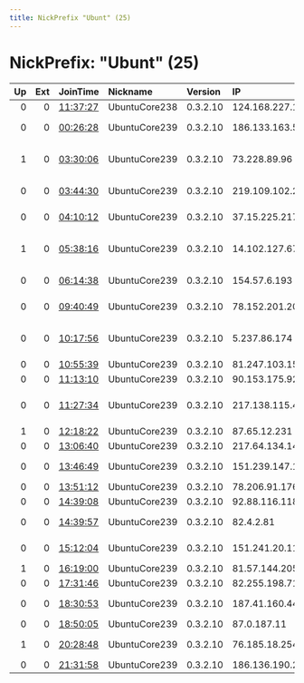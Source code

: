 ```yaml
---
title: NickPrefix "Ubunt" (25)
---
```


# NickPrefix: "Ubunt" (25)

|   Up |   Ext | JoinTime                                                                                            | Nickname      | Version   | IP              | AS                                    | CC   |   ORp |   Dirp | OS    | Contact   |   eFamMembers |
|-----:|------:|:----------------------------------------------------------------------------------------------------|:--------------|:----------|:----------------|:--------------------------------------|:-----|------:|-------:|:------|:----------|--------------:|
|    0 |     0 | [11:37:27](https://metrics.torproject.org/rs.html#details/60CB7A7F933584005D50C7C9E5C1FB78B9BA83BE) | UbuntuCore238 | 0.3.2.10  | 124.168.227.155 | None                                  | au   | 33453 |      0 | Linux | None      |             1 |
|    0 |     0 | [00:26:28](https://metrics.torproject.org/rs.html#details/45D30842D88F9F12AA7CAAE2A345862971783699) | UbuntuCore239 | 0.3.2.10  | 186.133.163.50  | Telefonica de Argentina               | ar   | 34345 |      0 | Linux | None      |             1 |
|    1 |     0 | [03:30:06](https://metrics.torproject.org/rs.html#details/FFC7D685DD10A1ABAC5A80B0DA0E862479CEBCC8) | UbuntuCore239 | 0.3.2.10  | 73.228.89.96    | Comcast Cable Communications, LLC     | us   | 44013 |      0 | Linux | None      |             1 |
|    0 |     0 | [03:44:30](https://metrics.torproject.org/rs.html#details/311F66D2ADEBF4FE6AA37755B0E5FEA662ACFBBC) | UbuntuCore239 | 0.3.2.10  | 219.109.102.219 | STNet, Incorporated                   | jp   | 44634 |      0 | Linux | None      |             1 |
|    0 |     0 | [04:10:12](https://metrics.torproject.org/rs.html#details/B3ECF7321BBBB9E4127DFCB9EC70FF1737A02E1B) | UbuntuCore239 | 0.3.2.10  | 37.15.225.217   | Orange Espagne SA                     | es   | 41589 |      0 | Linux | None      |             1 |
|    1 |     0 | [05:38:16](https://metrics.torproject.org/rs.html#details/873B1FDFC26E6AF5267D8772944F1223995FD7AC) | UbuntuCore239 | 0.3.2.10  | 14.102.127.67   | AS Number for Interdomain Routing     | in   | 44339 |      0 | Linux | None      |             1 |
|    0 |     0 | [06:14:38](https://metrics.torproject.org/rs.html#details/E18AED7E74F9EC3089DED6C48EA033DA942F7BC4) | UbuntuCore239 | 0.3.2.10  | 154.57.6.193    | Medianet Invest M.i.k.e               | gr   | 42201 |      0 | Linux | None      |             1 |
|    0 |     0 | [09:40:49](https://metrics.torproject.org/rs.html#details/26762E9FC0D05E0D40FD191EE94A1E95F22A4338) | UbuntuCore239 | 0.3.2.10  | 78.152.201.209  | Vodafone Ireland Limited              | ie   | 42655 |      0 | Linux | None      |             1 |
|    0 |     0 | [10:17:56](https://metrics.torproject.org/rs.html#details/213CD420E3D2163B76A8C37381C025C5CC7F0D4E) | UbuntuCore239 | 0.3.2.10  | 5.237.86.174    | Iran Telecommunication Company PJS    | ir   | 38253 |      0 | Linux | None      |             1 |
|    0 |     0 | [10:55:39](https://metrics.torproject.org/rs.html#details/C99A66AA4E217C1C8E5ED8CA8F7FB40E70A08DAE) | UbuntuCore239 | 0.3.2.10  | 81.247.103.158  | Proximus NV                           | be   | 35983 |      0 | Linux | None      |             1 |
|    0 |     0 | [11:13:10](https://metrics.torproject.org/rs.html#details/140FEFCA58488B519B7E7E5650ACE056623C5965) | UbuntuCore239 | 0.3.2.10  | 90.153.175.92   | Syrian Telecom                        | sy   | 32919 |      0 | Linux | None      |             1 |
|    0 |     0 | [11:27:34](https://metrics.torproject.org/rs.html#details/A616626FF71FF64973C96F1425CF13F147C25A46) | UbuntuCore239 | 0.3.2.10  | 217.138.115.41  | Venus Business Communications Limited | gb   | 35655 |      0 | Linux | None      |             1 |
|    1 |     0 | [12:18:22](https://metrics.torproject.org/rs.html#details/EFF02BF214257EF38CEA072F0D900703AEE083C4) | UbuntuCore239 | 0.3.2.10  | 87.65.12.231    | Proximus NV                           | be   | 41317 |      0 | Linux | None      |             1 |
|    0 |     0 | [13:06:40](https://metrics.torproject.org/rs.html#details/7323129E9A81CB60FE5DF3F691665AB770AAFB0C) | UbuntuCore239 | 0.3.2.10  | 217.64.134.14   | CJSC Insit-Invest                     | ru   | 45135 |      0 | Linux | None      |             1 |
|    0 |     0 | [13:46:49](https://metrics.torproject.org/rs.html#details/32F1F3838B53218560772CD6F9A82E1BC114C054) | UbuntuCore239 | 0.3.2.10  | 151.239.147.103 | Aria Shatel Company Ltd               | ir   | 33389 |      0 | Linux | None      |             1 |
|    0 |     0 | [13:51:12](https://metrics.torproject.org/rs.html#details/D47025414FF4F7A36563D08092C1C10FF60DA6C8) | UbuntuCore239 | 0.3.2.10  | 78.206.91.176   | Free SAS                              | fr   | 33677 |      0 | Linux | None      |             1 |
|    0 |     0 | [14:39:08](https://metrics.torproject.org/rs.html#details/B5FCF1A42B4200D07FE7E422842198A063DEF50C) | UbuntuCore239 | 0.3.2.10  | 92.88.116.118   | SFR SA                                | fr   | 34055 |      0 | Linux | None      |             1 |
|    0 |     0 | [14:39:57](https://metrics.torproject.org/rs.html#details/6EE8FCCCF047A120AA65518E969597E141CC4C65) | UbuntuCore239 | 0.3.2.10  | 82.4.2.81       | Virgin Media Limited                  | gb   | 36993 |      0 | Linux | None      |             1 |
|    0 |     0 | [15:12:04](https://metrics.torproject.org/rs.html#details/408355A43287363224B3F8389E5E6C8E4887943D) | UbuntuCore239 | 0.3.2.10  | 151.241.20.115  | Aria Shatel Company Ltd               | ir   | 35605 |      0 | Linux | None      |             1 |
|    1 |     0 | [16:19:00](https://metrics.torproject.org/rs.html#details/329BCD58ABF21A03B38E196A6F55E166650D8ADF) | UbuntuCore239 | 0.3.2.10  | 81.57.144.205   | Free SAS                              | fr   | 40835 |      0 | Linux | None      |             1 |
|    0 |     0 | [17:31:46](https://metrics.torproject.org/rs.html#details/8EF2BFC0465FC12B82BFE680C86125B358A81894) | UbuntuCore239 | 0.3.2.10  | 82.255.198.71   | Free SAS                              | fr   | 34149 |      0 | Linux | None      |             1 |
|    0 |     0 | [18:30:53](https://metrics.torproject.org/rs.html#details/B55CBB126BD6D6A44D737A0D21D5FD5B8221B627) | UbuntuCore239 | 0.3.2.10  | 187.41.160.44   | Telemar Norte Leste S.A.              | br   | 34665 |      0 | Linux | None      |             1 |
|    0 |     0 | [18:50:05](https://metrics.torproject.org/rs.html#details/0E8EB1478CD4A2139561F6487595036F5C041884) | UbuntuCore239 | 0.3.2.10  | 87.0.187.11     | Telecom Italia                        | it   | 43225 |      0 | Linux | None      |             1 |
|    1 |     0 | [20:28:48](https://metrics.torproject.org/rs.html#details/F637ABA41D109582CDD870A88144AD0F66AD6135) | UbuntuCore239 | 0.3.2.10  | 76.185.18.254   | Time Warner Cable Internet LLC        | us   | 36963 |      0 | Linux | None      |             1 |
|    0 |     0 | [21:31:58](https://metrics.torproject.org/rs.html#details/97D52AABDED5998E568D890015392EE7DB24357B) | UbuntuCore239 | 0.3.2.10  | 186.136.190.243 | CABLEVISION S.A.                      | ar   | 40995 |      0 | Linux | None      |             1 |
